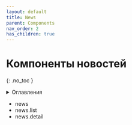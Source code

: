 ```yaml
---
layout: default
title: News
parent: Components
nav_order: 2
has_children: true
---
```


# Компоненты новостей
{: .no_toc }
<details>
    <summary>
        Оглавления
    </summary>
    {: .text-delta }
    - TOC
{:toc}
</details>

- news
- news.list
- news.detail

